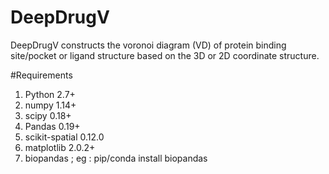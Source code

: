# DeepDrugV
DeepDrugV constructs the voronoi diagram (VD) of protein binding site/pocket or ligand structure based on the 3D  or 2D coordinate structure.

#Requirements
1. Python 2.7+
2. numpy 1.14+
3. scipy 0.18+
4. Pandas 0.19+
5. scikit-spatial 0.12.0
6. matplotlib 2.0.2+
7. biopandas ; eg : pip/conda install biopandas  



